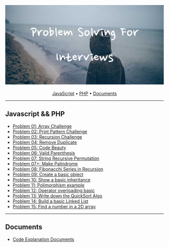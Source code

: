 

<p align = "center">
  <img src = "img/Problem_Solving_For_Interviews.png"> <br> <br> 
  <a href="#javascript">JavaScript</a> • <a href="#javascript">PHP</a> • <a href="#doc">Documents </a>
</p>

---
Javascript && PHP
---

* <a href="https://github.com/Sazzad-Saju/Problem-Solving-For-Interviews/blob/master/page2.md">Problem 01: Array Challenge</a>
* <a href="https://github.com/Sazzad-Saju/Problem-Solving-For-Interviews/blob/master/page3.md">Problem 02: Print Pattern Challenge</a>
* <a href="https://github.com/Sazzad-Saju/Problem-Solving-For-Interviews/blob/master/page4.md">Problem 03: Recursion Challenge</a>
* <a href="https://github.com/Sazzad-Saju/Problem-Solving-For-Interviews/blob/master/page5.md">Problem 04: Remove Duplicate </a>
* <a href="https://github.com/Sazzad-Saju/Problem-Solving-For-Interviews/blob/master/page6.md">Problem 05: Code Beauty </a>
* <a href="https://github.com/Sazzad-Saju/Problem-Solving-For-Interviews/blob/master/page7.md">Problem 06: Valid Parenthesis </a>
* <a href="https://github.com/Sazzad-Saju/Problem-Solving-For-Interviews/blob/master/page8.md">Problem 07: String Recursive Permutation </a>
* <a href="https://github.com/Sazzad-Saju/Problem-Solving-For-Interviews/blob/master/page9.md">Problem 07+: Make Palindrome </a>
* <a href="https://github.com/Sazzad-Saju/Problem-Solving-For-Interviews/blob/master/page10.md">Problem 08: Fibonacchi Series in Recursion </a>
* <a href="https://github.com/Sazzad-Saju/Problem-Solving-For-Interviews/blob/master/page11.md">Problem 09: Create a basic object </a>
* <a href="https://github.com/Sazzad-Saju/Problem-Solving-For-Interviews/blob/master/page12.md">Problem 10: Show a basic inheritance </a>
* <a href="https://github.com/Sazzad-Saju/Problem-Solving-For-Interviews/blob/master/page13.md">Problem 11: Polimorphism example </a>
* <a href="https://github.com/Sazzad-Saju/Problem-Solving-For-Interviews/blob/master/page14.md">Problem 12: Operator overloading basic </a>
* <a href="https://github.com/Sazzad-Saju/Problem-Solving-For-Interviews/blob/master/page15.md">Problem 13: Write down the QuickSort Algo </a>
* <a href="https://github.com/Sazzad-Saju/Problem-Solving-For-Interviews/blob/master/page16.md">Problem 14: Build a basic Linked List </a>
* <a href="https://github.com/Sazzad-Saju/Problem-Solving-For-Interviews/blob/master/page17.md">Problem 15: Find a number in a 2D array </a>

---
Documents
---

* <a href="https://docs.google.com/document/d/1dbza0C7aAMILgANIlUeu7xO1EtOCJO1UUDPAXMHAKEY/edit?usp=sharing" target="_blank" rel="noopener noreferrer">Code Explanation Documents</a>


